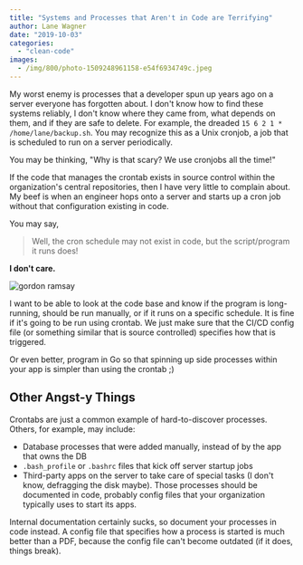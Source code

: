 ```yaml
---
title: "Systems and Processes that Aren't in Code are Terrifying"
author: Lane Wagner
date: "2019-10-03"
categories: 
  - "clean-code"
images:
  - /img/800/photo-1509248961158-e54f6934749c.jpeg
---
```


My worst enemy is processes that a developer spun up years ago on a server everyone has forgotten about. I don't know how to find these systems reliably, I don't know where they came from, what depends on them, and if they are safe to delete. For example, the dreaded `15 6 2 1 * /home/lane/backup.sh`. You may recognize this as a Unix cronjob, a job that is scheduled to run on a server periodically.

You may be thinking, "Why is that scary? We use cronjobs all the time!"

If the code that manages the crontab exists in source control within the organization's central repositories, then I have very little to complain about. My beef is when an engineer hops onto a server and starts up a cron job without that configuration existing in code.

You may say,

> Well, the cron schedule may not exist in code, but the script/program it runs does!

**I don't care.**

![gordon ramsay](/img/800/26ipc1.jpg)

I want to be able to look at the code base and know if the program is long-running, should be run manually, or if it runs on a specific schedule. It is fine if it's going to be run using crontab. We just make sure that the CI/CD config file (or something similar that is source controlled) specifies how that is triggered.

Or even better, program in Go so that spinning up side processes within your app is simpler than using the crontab ;)

## Other Angst-y Things

Crontabs are just a common example of hard-to-discover processes. Others, for example, may include:

- Database processes that were added manually, instead of by the app that owns the DB
- `.bash_profile` or `.bashrc` files that kick off server startup jobs
- Third-party apps on the server to take care of special tasks (I don't know, defragging the disk maybe). Those processes should be documented in code, probably config files that your organization typically uses to start its apps.

Internal documentation certainly sucks, so document your processes in code instead. A config file that specifies how a process is started is much better than a PDF, because the config file can't become outdated (if it does, things break).
